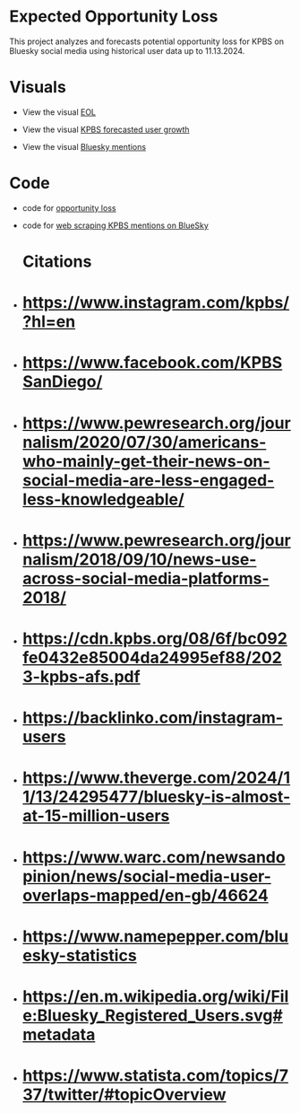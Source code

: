 # Expected Opportunity Loss
This project analyzes and forecasts potential opportunity loss for KPBS on Bluesky social media using historical user data up to 11.13.2024.
# Visuals
- View the visual [EOL](EOL_KPBS_Bluesky.pdf)

- View the visual [KPBS forecasted user growth](user_growth_KPBS_Bluesky.pdf)

- View the visual [Bluesky mentions](Bluesky_Mentions_KPBS.pdf)
# Code
- code for [opportunity loss](https://github.com/davemccampbell/Expected-Opportunity-Loss/blob/main/opportunity_loss_kpbs.ipynb)

- code for [web scraping KPBS mentions on BlueSky](https://github.com/davemccampbell/Expected-Opportunity-Loss/blob/main/bluesky_query_scraping.ipynb)
  # Citations
- # https://www.instagram.com/kpbs/?hl=en
- # https://www.facebook.com/KPBSSanDiego/
- # https://www.pewresearch.org/journalism/2020/07/30/americans-who-mainly-get-their-news-on-social-media-are-less-engaged-less-knowledgeable/
- # https://www.pewresearch.org/journalism/2018/09/10/news-use-across-social-media-platforms-2018/
- # https://cdn.kpbs.org/08/6f/bc092fe0432e85004da24995ef88/2023-kpbs-afs.pdf
- # https://backlinko.com/instagram-users
- # https://www.theverge.com/2024/11/13/24295477/bluesky-is-almost-at-15-million-users
- # https://www.warc.com/newsandopinion/news/social-media-user-overlaps-mapped/en-gb/46624
- # https://www.namepepper.com/bluesky-statistics
- # https://en.m.wikipedia.org/wiki/File:Bluesky_Registered_Users.svg#metadata
- # https://www.statista.com/topics/737/twitter/#topicOverview
